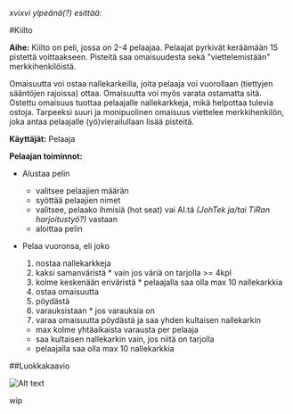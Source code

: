 *xvixvi ylpeänä(?) esittää:*

#Kiilto

**Aihe:** Kiilto on peli, jossa on 2-4 pelaajaa. Pelaajat pyrkivät keräämään 15 pistettä voittaakseen. Pisteitä saa omaisuudesta sekä "viettelemistään" merkkihenkilöistä.

Omaisuutta voi ostaa nallekarkeilla, joita pelaaja voi vuorollaan (tiettyjen sääntöjen rajoissa) ottaa. Omaisuutta voi myös varata ostamatta sitä. Ostettu omaisuus tuottaa pelaajalle nallekarkkeja, mikä helpottaa tulevia ostoja. Tarpeeksi suuri ja monipuolinen omaisuus viettelee merkkihenkilön, joka antaa pelaajalle (yö)vierailullaan lisää pisteitä.

**Käyttäjät:** Pelaaja

**Pelaajan toiminnot:**

* Alustaa pelin
  * valitsee pelaajien määrän
  * syöttää pelaajien nimet
  * valitsee, pelaako ihmisiä (hot seat) vai AI.tä *(JohTek ja/tai TiRan harjoitustyö?)* vastaan
  * aloittaa pelin

* Pelaa vuoronsa, eli joko
  1. nostaa nallekarkkeja
    1. kaksi samanväristä
      * vain jos väriä on tarjolla >= 4kpl
    2. kolme keskenään eriväristä
      * pelaajalla saa olla max 10 nallekarkkia
  2. ostaa omaisuutta
    1. pöydästä
    2. varauksistaan
      * jos varauksia on
  3. varaa omaisuutta pöydästä ja saa yhden kultaisen nallekarkin
    * max kolme yhtäaikaista varausta per pelaaja
    * saa kultaisen nallekarkin vain, jos niitä on tarjolla
    * pelaajalla saa olla max 10 nallekarkkia


##Luokkakaavio

![Alt text](/kiilto/dokumentointi/kiilto_luokkakaavio_1-11.jpg "luokkakaavio 1.11")

wip


